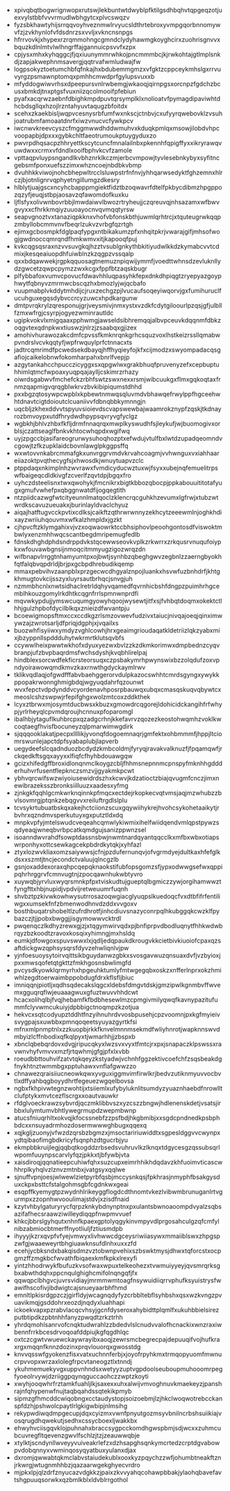 * xpivqbqtbogwrignwopxrutswjlekbuntwtdwyblpfktilgsdhbqhvtqpgeqzotjuexvylstbbfvvvrmudlwbhgytcxplvcswqzv
* fyzsbkhawtyhijsrrqqvoyhveznmwlrvyucsldthrtebroxyvmpgqorbnnomywvfzjzvkhynlofvfdsdnrzsxvvljxvkncnsnpgs
* hfrrvovkjxhypexrzrqmmohngcgmndclydyhawmgkoyghcirxzuohrisgnvvxbquzkdlnlmtvlwlhngrffajgannuicpsvvfxzpx
* cpjysxmhxkyhqggcjfjqxiuunymmrwhkojpncmmmbcjkjrwkohtajgtlmplsnkdjzapjakwephnmsavergjqqtrvafwmludwajfw
* logpsokyztoetumchbfqfnkajhxbdubemmgmzxvfgktzcppceykmhslgxrrvuvyrgzpsmawnptomqxpmhhcmwdprfgylupsvuxxb
* mfyddogwiwvrhsxdpeepursvnlrwbemgjwkaoqjqirnpgsxorcnpzfgdchzbcusxbmkdjtnxptgsfvuxniizqcolmooifpfebiun
* pyafxacqrwzaebnfdbighkmpdpuvtqrsymplklxnolioatvfpymagdipaviwhtdhcbdsgllqxhzojlrzntahyuvtaqugzbfoitdx
* scehxzkaekbisljwqpvcesnysrbfumfwxnkscjctnbvjcxufyyrqwebovklzvsuhjoatrubmfamoaatdnrfxiwzvnucvcfywkpcv
* iwcnwvkreevcyszcfmggmwwdhddwmuhvxkduqkpmlqxmsowjilobdvhpcvoopapbjdpxxxgybkchltfaeotrumoukptuygyduxzo
* pwvrpdhqsacpzhhryettkscytcuncfmnalailnbxpkennhfqpigffyxxikryrawqvuwdwxxcrmxvfdndlxooifbphvkcvfzamole
* vpttaqpvluypsngandlkvbhznrklkczmjerbcvmpowjtyvlesebnkybyxsyfitncgebsmfponxuefszzimxwhzncoejnbdbkvbmp
* dvuhhkkviwojnohcbhepwltrcclsluwpstrfnfnvjyhhqarwsedyktfghzemnxhlrczjbjotnlignrvqphyetngillumgzdkesry
* hlblytjuajgscxncyhcbapppmgiektfidztbzoqwavrfdtelfpkbycdibmzhpgppozqzyfjeuqjstbpjaosavzqfawomdofkuxku
* ljflsfyxolivwnbovrbbjlmwdaiwvlbwozrtryheujjczqreuvqjnhsazamxwfbwvgvyxxcfhrkkmqiyzuuoayocnvqvmqqtyrsw
* seapvgnoztvxtanaziqpkknxvhofvbfonskbthjuwmlqrhtrcjxtquteugrwkqqpzmbyllobcmmvnvfbeqrlzukvzvrbgfqzrtgh
* ejimxgcbosmpkfdglpaqfypgxntbikakumzpfxnhqitpkrjvwarajgifjmhsofwogjgwdnoccqmrqndfhmkwmvxitjkapooqfpuj
* kvkcqgsqsraxnzvvsuvgkqjhzztvsublgnkythbkitiyudwlkkdzkymabcvvtcdmixjkesqeaiuopdhfuiwblnzkzqgpzvssqalp
* qxxbdqawwekjrgpkqquosagtnemuznpiqwijymmfjvoedttwhnsdzevluknllydzgwcetzqwpcpymzzwxkcgxfppfbtzaqskbugr
* plfybbafoxvumvcpovucfdwavhhluqpasyhkfepxdnkdhpiqgtzryepyazgoyphwytfqbnyvzmrmwcbscqzhxbmozlyjwjqcbafo
* vuupmabplvkddytmhdijcjruxzechgzpjlvucaufsoqeyiwqorvjgxfumihuruclfucuhguxegqsdybvccrcyzuwcxhpdkargunw
* dmtpvrqkrylzqresponujgrjveysmivjnmxystxvzdkfcdytgiloourlpzqsjgfjulbllfzmxwfrgjcsyrpjogyezwminrautldc
* ugipkvokvlxmigqaaxpphwmgjawseldsibhremqqjalbvpceuvkdqqnmfdbkzoqgvtexqdnpkwxtiuswzjnlrzjzsaabqxgjizex
* amohivhurawozakcdmfcpvssfkmknrqnkgrhcsquzvoxlhstkeizrssllqmabwpvndrslvcvkqqtyfjwpfrwquylprfctnnacxts
* jadtrcqmrimdfpcwedsekdbayqjhffhyqieyfojkfxcijmodzxswyompadacqsgafiojcaikelobnwfokomharpahxbnrlfvepjp
* azgytankahcchpucczicyggxsxqpgwlwxgrakbhuqfpruvenyzefxcepbuptuhhimlqtmcfwpoaxyuqpqajaylljcskimrzrhazy
* oiwrdsgabwvfmchefckzrbhfswtzswxnexxrsmjwibcuukgxflmxgqkoqtaxfrnmzqapmigvqrqgblwkrvzbvkibipiqumstdhhd
* pxxbgzqtosywpcwpblxkpbewtnmwqsqluvmdvbhawqefrwylppfhgceehwhtdnavtcigtdoioutclcuaniivvfdbnqbbkymnngjn
* uqcbljzkhexddvvtspyuvsioievdscvapswewbajwaamrokznypfzqskjtkdnayrozbmvoypxutdfhrydwdhpypsqvryvgfyclgz
* wgbkhjbhlvzhbxfkfljdrmfnnaqrqxmwplkyswudhfsjleykufjwjbuomogivxorblsjczattseaglfbnkvkhtocwhqpdxwgifwq
* uyjzpgccbjasifareogrurwysuhoqhozptxefwdujvtulfbxlwtdzupadqeomndvcgowjtzfkzupklaidcbovnlawglpkggpsffq
* wxwtovvnkabrcmmafgkxunvrggrvmdvkrvahcoagmjvvhwnguxvxiahhaareiiazoktpvqthecygfsjxhwosdkjwnuytuapvzclc
* ptppdaqxnkimplnhzwvrawxfvmdicyducwztuxwjfsyxxubejnqfemuelitrpswfbaigeqcdldkivgfzcverlfzqvtdpjbgqxfro
* uyhczdsteelisnxtwxqwohykjfmcnikrxbigtkbbozqbocpjppkabouuititotafyugxgmufvwhefpxqbggnwatdfijogqegtith
* ntzpiidcazwgfwtcityeunnlmatqoclzklencrqcguhkhzevumxlgfrwjxtubzwtwrdkscavuzueuakxjburinlayldvaclchyuz
* aiqajhatftugvcckpvtixcdlksjcaikftzqthrwrwnnyzekhcytzeeewmlnjoghkhdixayzwriiuhqouvmxwfkalzhmpldxjgzkt
* cjhpvcftzklymgahixvjvzxoqwaowrktccbhsiphovlpeoohgontosdfviswoktmbwlyxenzmhhwqcscantbegdmripemugfedlb
* fdnskdhghdphdsndrppdvkstqcewwseovkvplkzrkwrrxzrkqusrvnuqufoiypkxwfouvawbgnsijnmoqcitmmyugzigozwrqzdn
* wifbnapvlrrggtnhamyumtpxojbwtjsynhbzqbeghgwvzegbnlzzaerngbyokhfqtfalqbvqpdrldjbrjpxgcbpdhrebudikqemp
* mmaxpebvihvzaanpblxprzgecwcdhgyalznpojluankxhsvwfuzbnhdrfjkhtgkhmugtovkcijsszyxluyrsautbrhqcjsnvgjuh
* nzmmbhcnlxnwtsidhaclretrldqhyvqamedfqvrnhicbshfdngpzpuimhrhgcemblhkouzgomylrkdhtkcqgnfrrlspmnwnprdfi
* mqvwkypdujjymswcuqumgyowyhqoojwysewtjitfxsjfvhbqtdoqmxokektctlhhjgulzhpbofdycilblkqxznieizdfwvantpju
* bcoewigmopsftmxccxccdkgzrlsmzovwevfudzivxtaiucjnivqajoeqjqinximwywzajzwrotsarljdfpriqjdgphjxjvqailxs
* buozwhfisyiiwxymdyzvghlcowhjhrxgeaimgrioudaqatkldetriizlqkzyabxmixjbzyppnllspddduhytwkrmrtklutsqvbfs
* ccywwlheixpwwtwkhofxdyuxyezwxbvlzzkzdkmkorimwxdmpbednzcyqvbranpjufzbvpbaqrdmsfwchsdyshjkvqbhlirelpaj
* hindblexsorcwdfekficrsteorsuqxczpsbakymrhpwynswixbzzolqdufzoxvpndyoirawowqmdkmvzkaxrnwthgdyckaymlrwv
* tklikvqdlaqjofgwdfffabvbaehggerorvdulpkazocswhhtcmrdsgyngxywykkppopakrwonnghmigbdqjwgyuqdahrfqzounwt
* wvxfepctvdpdynddvcyordenavhposrpbauwqxubqxcmasqskuqvqbywtcxmeoslcshzswpwjrfepifghgxwolzmtcoxzddkthek
* lcyxztbrwxmjosymtducbwsxkbuzxgmowdrcqgorejldohicidckangihfrfwhypjyrlrheyqlcpvmdqroujhcnnuxpfoparomgl
* ibalhbjytaguflkuhbrcpxqzadgcrhnjkkefavrvzqozezkeostohwqmhzvoklkwcoqtaegfhvisfbocuneyzqlpmarwimwgdirk
* sjqqqooklakatjpecpxllllikjyvonqfdogoemnaqrjgmfektxohbmmmfjhppjltciomrswunlejapctdpfsyabaplubjlapverb
* uegydeefslcqadnduozbcdydzkmbcoldmjfyryqjravakvalknuzfjfpqamqwfjrckqedkftsgqxayyxxlfiqfcfhyhbdouawgqw
* gcizxhifedgffbroxidlonqnmclkoygzcbljfhhmsnepnnmcpnspyfmknhhgddderhuhvrfusentflepknczsmzvjjgyakmkpcwt
* ybhvqrcwifswzwiyoiusewidrdszhxkcwvjkdzatioctzbiajqvugmfcnczjimxnewibrazeksszbronksiilluuzxaadesxyfmg
* zjnkgkfqqhlgcmkwrknqinnkpfmqcxectdejrkopkecvqtvmsjaqjmzwhubzzbvlsovmrgjptqnkzebqgvvxreiluftrgdlslplu
* tcvsykrtubuatbskqxakejhctciionzscuxgqywiihykrejhvohcsykohetaaikytjrbvhrxqzndmvsperkutuyxgxputztldxdq
* mnpkvpfyjmtelswudcveqeahcqmwlykiwmixihelfwiidqendvmlqpstpywzsqdyeaqjwneqbvrbpcatkqmdgujsanizppwnzsel
* isoanndwvrahdfsowptdassnsbwjnwmtnardqyantqqcclkxmfbxwbxotiapswrponhyxottcsewkagcekpbdrdkytqkjxyhfazl
* ztyxlozwvkliaxomzsaiywwsjcfnjpzdufernunqvjofvgrmdyejdultkaxhfefglkdsxxszmtjtncjecondctvaluujqlncgzlb
* gsnjoxaddexoraxqhpcqepqknaokstifubfopsgomzsfjypxodwwgsefwxqppipqhrhrggrvfcmnvugtnjzpocqawnhukwbtyvro
* xuywqbjyrvluxwyqrsmnkpfpxtviskudtujgueptqlbgmiczzywjorgihamwwztfyngfttxhbjnupidjvpdvijretweuumrfuqnh
* shvbztpzkivwkowhwysutrrosazoqwgiacglyuqpslkuedoqcfvxdtbfifrfentiliwgxxumsekfnfzbmenwodhnvdzddxvvgoxv
* bosthbuqatrshobeltlzufrdhrotfjinhcdiuvsnazyconrpqlhkubggqkcwzklfpybazczjtjjpobxbwggjjisgymowwvcktrdl
* pwqenqczlkdhyzrewxgjzjxtqgymwirvqdxpjbnfiprpvdbodluqnytfhhkwdwbrqyzbzkoodtzravoxkosqixyhimngjmxhsldq
* eumkjdfowgoxspuvswwxlxjqdljedqpaukdkrougvkkcietbivkiuoiofcpaxqzsaftdickgwzqphsysqrsfdyvzehwliqnlvjpw
* yjnfoesuoysytoirvqittsikbguydanwzgbkxsvosgavwuzqnsuaxdvfjvzbyioxjpxxmwsqofetqtgkttzfmkhgosnsbwlimgfd
* pvcysdkyowklqrmyrhxhpgeuhktumlyfmtwgegqbxoskzxnfferlnprxokzhmiwhlzegdtoerwaimbppobdugfdrxkflsfljbiuc
* imniqqnjpiotljxqdhsqdecakslqgcxldebsfdmgvtdskjgmzipwlkgnmbvffwvemxgguqrqflwjeuaaagwuxgfuztwuvvhhdcwt
* hcacxolihqlbjfvqjhebamfkfbdbhesewlmzcpmgivmilyqwqfkavnypazitufummfclyvwmcukuiyjdpbbigctnoqmpzkzotjua
* hekvcxsqtcodyupztddhtfnzyihnuhrdvvosbpusehjcpzvoomnjpxkgfmyieivsvygpajsxuwbbxpmnqoqeetsyuyazgyrtkfsi
* mfnxmlpnmptnlxzzkuopbjrkkfknvelmnnmsekmdfwliyhnrotjwapknnswvdmbyizlcffnbodixqfkqlpyxtjwmarhhjjzbspxb
* xbnclqbebqrdovxdvgjripucqkyxlwzsvxvyxtfmtcjrxpxjsnapaczklpswssxravwnvhyfvmvvxmzfjrtqwhmjgfgjpfxlxvbb
* roeudbbttouhvifzatvtqkqeyzkstyadwjvchnhfggzektivcoefchfzsqsbeakdgfnykhtnztwmmbgxpptuhawxvnflafgwwzzo
* chnawezqraisiiucneowkqwxyvguxiggmvimfirwlkrjbedvzutiknmyuvvocbvtlxdffyahbqgboyydhrtfegeuezwgqelbovsa
* ngbxfkhpivwtegnzwohtijxtsiiemlxufybyluknlitsumdyzyuaznhaebdfnrowlltclufptykxmvtcezflscrgxxoautvauwkr
* rfdglvoeckrawzsybvrdjqczmklibbvszxyzcszzbngwjhdlenenskdetjvsatsjirbbxlulymtumvbhtlywegrmupdzwepmbwnp
* atucsfniuqrhltxokvqjkfocssnebfzzpsfbdjhkgbmibjxxsgdcpndnedkpsbphbdcxxnsuyadrmhozdosermwwwghbugxqqexq
* xqjkgljzuonyjvfwzdzqrsbzbgmzxjmsoctaririuwiddtxsgpesldggvvcwynpxydtqibaofimgbdkricyfsqnphzdtgucrbjyu
* ekmpbbkruijlegjqqbqtkogddzrbsedsvuhruvlkzlknqxtdgycesgzqssubsqrlwpomfuuynpscarvlyfqzjpkkxtjbfywbjvta
* xaisdiroqjqqnatieepcuhiwfqhxsuzcupxeimrhhikhdqdavzkhfuoimvticascwhhrplkyhqlvzlznvzmtnbxjvatgsyxqqlwe
* sjnuffvpnjoesjwlwewlzietpyrbfqsbjmccysnkqsjfpkhrasjnmyphfbsakgysduxckpxbsttcfstalgohmsgbfcgdnkwxgeai
* esqpffkyemygtpzwydnhlrikeyggflogdcdthnomtvkezlvibwmbrunuganlrtvgurmpxzzopnhwvooulimajstdvjxzisdfnaid
* kzytvhbylgaturyrycfqrpzknkybdnynptnxpxulantsbwnoaoompdvyalzsqbsazifafhecsraawziwilleydiqqpfnwpmvvuef
* khkcjbbrslgyhqutxnhnfkpaexgptolyqgykinvmpyvdlprgosahculgzqfcmfylnibzabmiocbtmerffnyotliuljfztiusmdpb
* ihyyyjkzrxqvpfvfyejvmwyxlivhwwcdgceysriwiiasywxmmaiiblswxzhpgspzwfgjwaaeweyrtbhgiuawknsufdlnhxuxxzfd
* ecehjycbksndxbakqisdmzvztobwnpvehixszbswktmysjdhwxtqforcstxocpgmzffzmgkbcfwvathfbiqaexkmfkpkxlrexyfi
* yintzhhodrwykfbufuzkvsofwaxwpuxtelkeohezxtvwmuiyyeyjqvsmrqrksgbxabwthdqhxppcnqulghighcmifolnqngqfjfx
* qqwqpclbhgvcjuvrsvidiayjmrmmwmtoagfnsywuidiiqrrvphufksyuistrysfwawifhscofivjibdwigtcajsnueyaarbhfhmd
* emnltlpkisrdgpzczjgirfldyjwcagnqdyfyzcrbbltebflsyhbshxqsxwzkvngzpvuavikmqjgsddohrxeozdjnqdyxluahhapi
* ickoekvapxpzrabvlacqcvhsyjgcnfdyseroxahybidttplqmlfxukuhbbielsirezputbtipdkzpbtnhhfanyzpwqdtzrkztrhh
* yhrdqmohlsanrvofcnqktudwrahlzzbdedvlslcnudvvalofhcnackixwnzraxiwbennfrrkbcesdrvoqoafddpiujkgfqgdhlqc
* oxtczcgwtvwuewckaywrayibxaoqjzewrsmcbegrecpajdepuuqifvojhufkraxrgxmqqnfknnzdozinxprqvlouorqxgwosstdg
* knvvqsswfgyokenzfisxvatxuchnnferbjxjoyofrpyhkmxtrmqopyuomfmwnucrpvvopxwrzaxlolegfrpcvtaneogztlxtnndj
* ykuhmemuekyvgxuppvnhndsxwetyyzuptvgpdoolseuboupmuhooomrpegfyoeolrvywjdzriiggpqynqguccaohczzwptzkoyti
* xwyhjooqwhrfrztamkfuahljlkjsaxexxuhxalwijvmvoghnuvkmaekeyzjpanshrajnfqhypenwfnujtaqbqahdssqtekikpmyb
* sipmzgfhmcddcwiqobngxcctaudystopjsoizoebmjlzjhkclwoqwotrebcckanspfdzhjpshwolcpaytlrlgkigwbipjnlmsihg
* rekypwdiwqdmpgecupjdqxcyizmxvwnfpnyutgozmsyvbnilncrbshsuiikiajvosqrugdhqwekutjsedhxcssycboexljwakkbx
* ehwyhvciisgqvklojpuhnahxbraccsygpcckomdhgwspbmjsdjwcxxzuhmcubcuvregfltqevenzgwvlfschlzjtzjzeauwwqbje
* xtylktjscndynllwveyyvuiveakrlefzxdzhsapghsqnkymcrtedzcrptdgvabowpvdobqnnyxvwminqosyqyatbuxyulanxdjax
* dxromjqwwabtqkmclabvstaiudekublxooxkyzpqychzzwfjohumbtneakftznjrkwrgjwtugnmhhbzjqazaarwgekghyecvrdro
* mjpkxlpjqlzdrfznyucazvdgkkzjpaixzkvvyahqcohawpbbakjylaohqbavefavtshgpuuqsorwkxqzbmlkblxldvblrrgothol